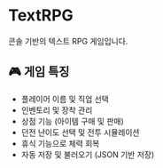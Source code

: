 # TextRPG

콘솔 기반의 텍스트 RPG 게임입니다.

## 🎮 게임 특징

- 플레이어 이름 및 직업 선택 
- 인벤토리 및 장착 관리
- 상점 기능 (아이템 구매 및 판매)
- 던전 난이도 선택 및 전투 시뮬레이션
- 휴식 기능으로 체력 회복
- 자동 저장 및 불러오기 (JSON 기반 저장)
